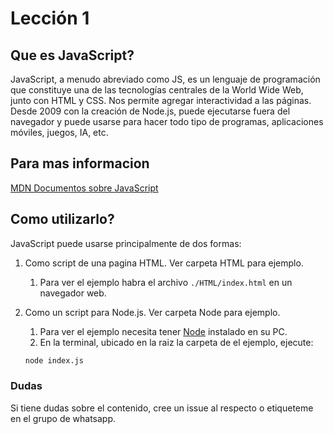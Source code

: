 # Lección 1

## Que es JavaScript?

JavaScript, a menudo abreviado como JS, es un lenguaje de programación que constituye una de las tecnologías centrales de la World Wide Web, junto con HTML y CSS. Nos permite agregar interactividad a las páginas. Desde 2009 con la creación de Node.js, puede ejecutarse fuera del navegador y puede usarse para hacer todo tipo de programas, aplicaciones móviles, juegos, IA, etc.

## Para mas informacion

[MDN Documentos sobre JavaScript](https://developer.mozilla.org/en-US/docs/Web/JavaScript)

## Como utilizarlo?

JavaScript puede usarse principalmente de dos formas:

1. Como script de una pagina HTML. Ver carpeta HTML para ejemplo.
    1. Para ver el ejemplo habra el archivo `./HTML/index.html` en un navegador web.
2. Como un script para Node.js. Ver carpeta Node para ejemplo.
    1. Para ver el ejemplo necesita tener [Node](https://nodejs.org/es) instalado en su PC.
    2. En la terminal, ubicado en la raiz la carpeta de el ejemplo, ejecute:

     ``` bash
    node index.js
    ```

### Dudas

Si tiene dudas sobre el contenido, cree un issue al respecto o etiqueteme en el grupo de whatsapp.